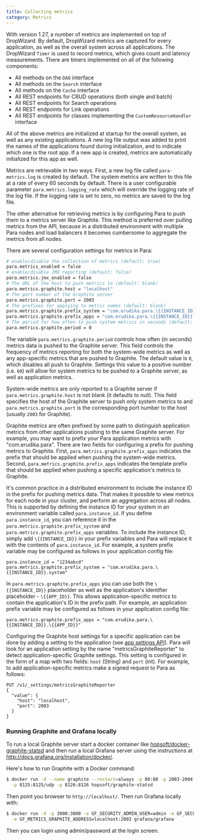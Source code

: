 ```yaml
---
title: Collecting metrics
category: Metrics
---
```


With version 1.27, a number of metrics are implemented on top of DropWizard. By default, DropWizard metrics are
captured for every application, as well as the overall system across all applications. The DropWizard `Timer` is used
to record metrics, which gives count and latency measurements. There are timers implemented on all of the following
components:

- All methods on the `DAO` interface
- All methods on the `Search` interface
- All methods on the `Cache` interface
- All REST endpoints for CRUD operations (both single and batch)
- All REST endpoints for Search operations
- All REST endpoints for Link operations
- All REST endpoints for classes implementing the `CustomResourceHandler` interface

All of the above metrics are initialized at startup for the overall system, as well as any existing applications.
A new log file output was added to print the names of the applications found during initialization, and to indicate
which one is the root app. If a new app is created, metrics are automatically initialized for this app as well.

Metrics are retrievable in two ways. First, a new log file called `para-metrics.log` is created by default. The system
metrics are written to this file at a rate of every 60 seconds by default. There is a user configurable parameter
`para.metrics.logging_rate` which will override the logging rate of the log file. If the logging rate is set to zero,
no metrics are saved to the log file.

The other alternative for retrieving metrics is by configuring Para to push them to a metrics server like Graphite.
This method is preferred over pulling metrics from the API, because in a distributed environment with multiple Para nodes
and load balancers it becomes cumbersome to aggregate the metrics from all nodes.

There are several configuration settings for metrics in Para:

```bash
# enable/disable the collection of metrics (default: true)
para.metrics_enabled = false
# enable/disable JMX reporting (default: false)
para.metrics.jmx_enabled = false
# The URL of the host to push metrics to (default: blank)
para.metrics.graphite.host = "localhost"
# The port number of the Graphite server
para.metrics.graphite.port = 2003
# The prefixes for applying to metric names (default: blank)
para.metrics.graphite.prefix_system = "com.erudika.para.\{{INSTANCE_ID}}"
para.metrics.graphite.prefix_apps = "com.erudika.para.\{{INSTANCE_ID}}.\{{APP_ID}}"
# The period for how often to push system metrics in seconds (default: 0, disabled)
para.metrics.graphite.period = 0
```

The variable `para.metrics.graphite.period` controls how often (in seconds) metrics data is pushed to the Graphite server.
This field controls the frequency of metrics reporting for both the system-wide metrics as well as any app-specific
metrics that are pushed to Graphite. The default value is `0`, which disables all push to Graphite. Settings this
value to a positive number (i.e. `60`) will allow for system metrics to be pushed to a Graphite server, as well as
application metrics.

System-wide metrics are only reported to a Graphite server if `para.metrics.graphite.host` is not blank
(it defaults to null). This field specifies the host of the Graphite server to push only system metrics to and
`para.metrics.graphite.port` is the corresponding port number to the host (usually `2003` for Graphite).

Graphite metrics are often prefixed by some path to distinguish application metrics from other applications pushing
to the same Graphite server. For example, you may want to prefix your Para application metrics with "com.erudika.para".
There are two fields for configuring a prefix for pushing metrics to Graphite. First, `para.metrics.graphite.prefix_apps`
indicates the prefix that should be applied when pushing the system-wide metrics. Second,
`para.metrics.graphite.prefix_apps` indicates the template prefix that should be applied when pushing a specific
application's metrics to Graphite.

It's common practice in a distributed environment to include the instance ID in the prefix for pushing metrics data.
That makes it possible to view metrics for each node in your cluster, and perform an aggregation across all nodes.
This is supported by defining the instance ID for your system in an environment variable called `para.instance_id`.
If you define `para.instance_id`, you can reference it in the `para.metrics.graphite.prefix_system` and
`para.metrics.graphite.prefix_apps` variables. To include the instance ID, simply add `\{{INSTANCE_ID}}` in your
prefix variables and Para will replace it with the contents of `para.instance_id`. For example, a system prefix
variable may be configured as follows in your application config file:

```
para.instance_id = "1234abcd"
para.metrics.graphite.prefix_system = "com.erudika.para.\{{INSTANCE_ID}}.system"
```

In `para.metrics.graphite.prefix_apps` you can use both the `\{{INSTANCE_ID}}` placeholder as well as the
application's identifier placeholder - `\{{APP_ID}}`. This allows application-specific metrics to contain
the application's ID in the prefix path. For example, an application prefix variable may be configured as
follows in your application config file:

```
para.metrics.graphite.prefix_apps = "com.erudika.para.\{{INSTANCE_ID}}.\{{APP_ID}}"
```

Configuring the Graphite host settings for a specific application can be done by adding a setting to the application
(see [app settings API](#050-api-settings-get)). Para will look for an application setting by the name
"metricsGraphiteReporter" to detect application-specific Graphite settings. This setting is configured in the
form of a map with two fields: `host` (String) and `port` (int). For example, to add application-specific metrics
make a signed request to Para as follows:

```
PUT /v1/_settings/metricsGraphiteReporter
{
  "value": {
    "host": "localhost",
    "port": 2003
  }
}
```

### Running Graphite and Grafana locally

To run a local Graphite server start a docker container like [hopsoft/docker-graphite-statsd](https://github.com/hopsoft/docker-graphite-statsd)
and then run a local Grafana server using the instructions at http://docs.grafana.org/installation/docker/.

Here's how to run Graphite with a Docker command:
```bash
$ docker run -d --name graphite --restart=always -p 80:80 -p 2003-2004:2003-2004 -p 2023-2024:2023-2024 \
  -p 8125:8125/udp -p 8126:8126 hopsoft/graphite-statsd
```
Then point you browser to `http://localhost/`. Then run Grafana locally with:
```bash
$ docker run -d -p 3000:3000 -e GF_SECURITY_ADMIN_USER=admin -e GF_SECURITY_ADMIN_PASSWORD=password \
  -e GF_METRICS_GRAPHITE_ADDRESS=localhost:2003 grafana/grafana
```

Then you can login using admin/password at the login screen.

